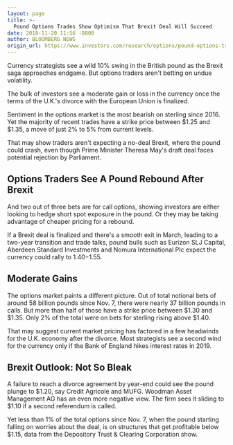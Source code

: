 ```yaml
---
layout: page
title: >-
  Pound Options Trades Show Optimism That Brexit Deal Will Succeed
date: 2018-11-20 11:56 -0800
author: BLOOMBERG NEWS
origin_url: https://www.investors.com/research/options/pound-options-trades-optimism-brexit/
---
```






Currency strategists see a wild 10% swing in the British pound as the Brexit saga approaches endgame. But options traders aren't betting on undue volatility.




The bulk of investors see a moderate gain or loss in the currency once the terms of the U.K.'s divorce with the European Union is finalized.


Sentiment in the options market is the most bearish on sterling since 2016. Yet the majority of recent trades have a strike price between $1.25 and $1.35, a move of just 2% to 5% from current levels.


That may show traders aren't expecting a no-deal Brexit, where the pound could crash, even though Prime Minister Theresa May's draft deal faces potential rejection by Parliament.


Options Traders See A Pound Rebound After Brexit
------------------------------------------------


And two out of three bets are for call options, showing investors are either looking to hedge short spot exposure in the pound. Or they may be taking advantage of cheaper pricing for a rebound.


If a Brexit deal is finalized and there's a smooth exit in March, leading to a two-year transition and trade talks, pound bulls such as Eurizon SLJ Capital, Aberdeen Standard Investments and Nomura International Plc expect the currency could rally to $1.40-$1.55.


Moderate Gains
--------------


The options market paints a different picture. Out of total notional bets of around 58 billion pounds since Nov. 7, there were nearly 37 billion pounds in calls. But more than half of those have a strike price between $1.30 and $1.35. Only 2% of the total were on bets for sterling rising above $1.40.


That may suggest current market pricing has factored in a few headwinds for the U.K. economy after the divorce. Most strategists see a second wind for the currency only if the Bank of England hikes interest rates in 2019.


Brexit Outlook: Not So Bleak
----------------------------


A failure to reach a divorce agreement by year-end could see the pound plunge to $1.20, say Credit Agricole and MUFG. Woodman Asset Management AG has an even more negative view. The firm sees it sliding to $1.10 if a second referendum is called.


Yet less than 1% of the total options since Nov. 7, when the pound starting falling on worries about the deal, is on structures that get profitable below $1.15, data from the Depository Trust & Clearing Corporation show.




